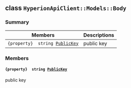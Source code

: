 ## class `HyperionApiClient::Models::Body` 

### Summary

 Members                        | Descriptions                                
--------------------------------|---------------------------------------------
`{property}  string `[`PublicKey`](#class_hyperion_api_client_1_1_models_1_1_body_1acc6ca52888303fcc5c17b4882570ab2d) | public key

### Members

#### `{property}  string `[`PublicKey`](#class_hyperion_api_client_1_1_models_1_1_body_1acc6ca52888303fcc5c17b4882570ab2d) 

public key

